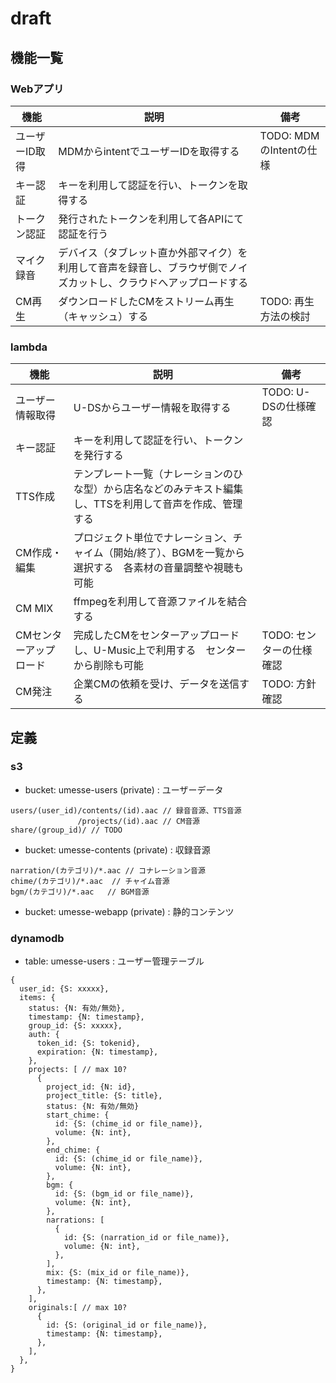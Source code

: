 # draft

## 機能一覧

### Webアプリ

| 機能 | 説明 |  備考 |
| ---- | ---- | ---- |
| ユーザーID取得 | MDMからintentでユーザーIDを取得する | TODO: MDMのIntentの仕様 |
| キー認証 | キーを利用して認証を行い、トークンを取得する | |
| トークン認証 | 発行されたトークンを利用して各APIにて認証を行う | |
| マイク録音 | デバイス（タブレット直か外部マイク）を利用して音声を録音し、ブラウザ側でノイズカットし、クラウドへアップロードする | |
| CM再生 | ダウンロードしたCMをストリーム再生（キャッシュ）する | TODO: 再生方法の検討 |

### lambda

| 機能 | 説明 | 備考 |
| ---- | ---- | ---- |
| ユーザー情報取得 | U-DSからユーザー情報を取得する | TODO: U-DSの仕様確認 |
| キー認証 | キーを利用して認証を行い、トークンを発行する | |
| TTS作成 | テンプレート一覧（ナレーションのひな型）から店名などのみテキスト編集し、TTSを利用して音声を作成、管理する | |
| CM作成・編集 | プロジェクト単位でナレーション、チャイム（開始/終了）、BGMを一覧から選択する　各素材の音量調整や視聴も可能 | |
| CM MIX | ffmpegを利用して音源ファイルを結合する | |
| CMセンターアップロード | 完成したCMをセンターアップロードし、U-Music上で利用する　センターから削除も可能 | TODO: センターの仕様確認 |
| CM発注 | 企業CMの依頼を受け、データを送信する | TODO: 方針確認 |

## 定義

### s3

- bucket: umesse-users (private) : ユーザーデータ

```
users/(user_id)/contents/(id).aac // 録音音源、TTS音源 
               /projects/(id).aac // CM音源
share/(group_id)/ // TODO
```

- bucket: umesse-contents (private) : 収録音源

```
narration/(カテゴリ)/*.aac // コナレーション音源
chime/(カテゴリ)/*.aac  // チャイム音源
bgm/(カテゴリ)/*.aac   // BGM音源
```

- bucket: umesse-webapp (private) : 静的コンテンツ

### dynamodb

- table: umesse-users : ユーザー管理テーブル

```
{
  user_id: {S: xxxxx},
  items: {
    status: {N: 有効/無効},
    timestamp: {N: timestamp},
    group_id: {S: xxxxx},
    auth: {
      token_id: {S: tokenid},
      expiration: {N: timestamp},
    },
    projects: [ // max 10?
      {
        project_id: {N: id},
        project_title: {S: title},
        status: {N: 有効/無効}
        start_chime: {
          id: {S: (chime_id or file_name)},
          volume: {N: int},
        },
        end_chime: {
          id: {S: (chime_id or file_name)},
          volume: {N: int},
        },
        bgm: {
          id: {S: (bgm_id or file_name)},
          volume: {N: int},
        },
        narrations: [
          {
            id: {S: (narration_id or file_name)},
            volume: {N: int},
          },
        ],
        mix: {S: (mix_id or file_name)},
        timestamp: {N: timestamp},
      },
    ],
    originals:[ // max 10?
      {
        id: {S: (original_id or file_name)},
        timestamp: {N: timestamp},
      },
    ],
  },
}
```
